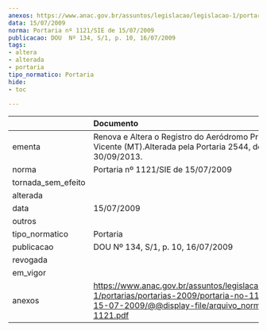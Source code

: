 ```yaml
---
anexos: https://www.anac.gov.br/assuntos/legislacao/legislacao-1/portarias/portarias-2009/portaria-no-1121-sie-de-15-07-2009/@@display-file/arquivo_norma/PA2009-1121.pdf
data: 15/07/2009
norma: Portaria nº 1121/SIE de 15/07/2009
publicacao: DOU  Nº 134, S/1, p. 10, 16/07/2009
tags:
- altera
- alterada
- portaria
tipo_normatico: Portaria
hide: 
- toc 
 
---
```


|                    | Documento                                                                                                                                                         |
|:-------------------|:------------------------------------------------------------------------------------------------------------------------------------------------------------------|
| ementa             | Renova e Altera o Registro do Aeródromo Privado São Vicente (MT).Alterada pela Portaria 2544, de 30/09/2013.                                                      |
| norma              | Portaria nº 1121/SIE de 15/07/2009                                                                                                                                |
| tornada_sem_efeito |                                                                                                                                                                   |
| alterada           |                                                                                                                                                                   |
| data               | 15/07/2009                                                                                                                                                        |
| outros             |                                                                                                                                                                   |
| tipo_normatico     | Portaria                                                                                                                                                          |
| publicacao         | DOU  Nº 134, S/1, p. 10, 16/07/2009                                                                                                                               |
| revogada           |                                                                                                                                                                   |
| em_vigor           |                                                                                                                                                                   |
| anexos             | https://www.anac.gov.br/assuntos/legislacao/legislacao-1/portarias/portarias-2009/portaria-no-1121-sie-de-15-07-2009/@@display-file/arquivo_norma/PA2009-1121.pdf |
